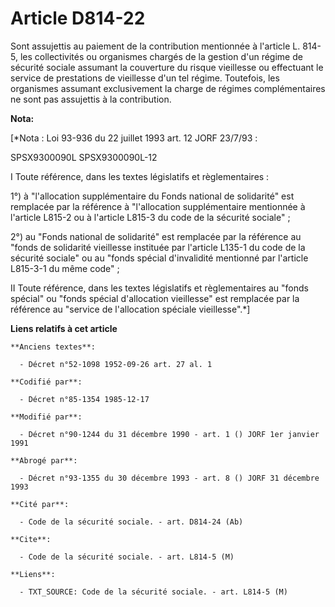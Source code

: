 # Article D814-22

Sont assujettis au paiement de la contribution mentionnée à l'article L. 814-5, les collectivités ou organismes chargés de la
gestion d'un régime de sécurité sociale assumant la couverture du risque vieillesse ou effectuant le service de prestations
de vieillesse d'un tel régime. Toutefois, les organismes assumant exclusivement la charge de régimes complémentaires ne sont
pas assujettis à la contribution.

**Nota:**

[*Nota : Loi 93-936 du 22 juillet 1993 art. 12 JORF 23/7/93 :

SPSX9300090L SPSX9300090L-12

I Toute référence, dans les textes législatifs et règlementaires :

1°) à "l'allocation supplémentaire du Fonds national de solidarité" est remplacée par la référence à "l'allocation
supplémentaire mentionnée à l'article L815-2 ou à l'article L815-3 du code de la sécurité sociale" ;

2°) au "Fonds national de solidarité" est remplacée par la référence au "fonds de solidarité vieillesse instituée par
l'article L135-1 du code de la sécurité sociale" ou au "fonds spécial d'invalidité mentionné par l'article L815-3-1 du même
code" ;

II Toute référence, dans les textes législatifs et règlementaires au "fonds spécial" ou "fonds spécial d'allocation
vieillesse" est remplacée par la référence au "service de l'allocation spéciale vieillesse".*]

**Liens relatifs à cet article**

	**Anciens textes**:

	  - Décret n°52-1098 1952-09-26 art. 27 al. 1

	**Codifié par**:

	  - Décret n°85-1354 1985-12-17

	**Modifié par**:

	  - Décret n°90-1244 du 31 décembre 1990 - art. 1 () JORF 1er janvier 1991

	**Abrogé par**:

	  - Décret n°93-1355 du 30 décembre 1993 - art. 8 () JORF 31 décembre 1993

	**Cité par**:

	  - Code de la sécurité sociale. - art. D814-24 (Ab)

	**Cite**:

	  - Code de la sécurité sociale. - art. L814-5 (M)

	**Liens**:

	  - TXT_SOURCE: Code de la sécurité sociale. - art. L814-5 (M)
